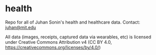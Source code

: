 # health
Repo for all of Juhan Sonin's health and healthcare data.
Contact: juhan@mit.edu

All data (images, receipts, captured data via wearables, etc) is licensed under Creative Commons Attribution v4 (CC BY 4.0, https://creativecommons.org/licenses/by/4.0/)

